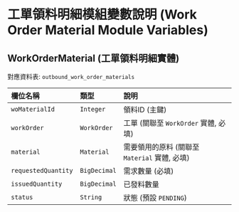 # 工單領料明細模組變數說明 (Work Order Material Module Variables)

## WorkOrderMaterial (工單領料明細實體)
對應資料表: `outbound_work_order_materials`

| 欄位名稱           | 類型            | 說明                                 |
| :---------------   | :-------------- | :----------------------------------- |
| `woMaterialId`     | `Integer`       | 領料ID (主鍵)                        |
| `workOrder`        | `WorkOrder`     | 工單 (關聯至 `WorkOrder` 實體, 必填) |
| `material`         | `Material`      | 需要領用的原料 (關聯至 `Material` 實體, 必填) |
| `requestedQuantity`| `BigDecimal`    | 需求數量 (必填)                      |
| `issuedQuantity`   | `BigDecimal`    | 已發料數量                           |
| `status`           | `String`        | 狀態 (預設 `PENDING`)                |
